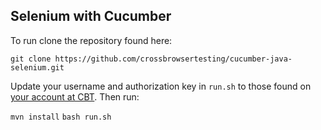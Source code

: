 ## Selenium with Cucumber

To run clone the repository found here:

```git clone https://github.com/crossbrowsertesting/cucumber-java-selenium.git```

Update your username and authorization key in ```run.sh``` to those found on [your account at CBT](https://app.crossbrowsertesting.com/account). Then run:

```mvn install```
```bash run.sh```
